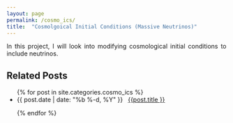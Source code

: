 ```yaml
---
layout: page
permalink: /cosmo_ics/
title:  "Cosmolgoical Initial Conditions (Massive Neutrinos)"
---
```



<p style="text-align:justify">
In this project, I will look into modifying cosmological initial conditions to include neutrinos.
</p>



<h2 class="page-heading">Related Posts</h2>

<ul class="post-list">
  {% for post in site.categories.cosmo_ics %}

  <li>
    <span>{{ post.date | date: "%b %-d, %Y" }}</span> &nbsp; <a href="{{ post.url | prepend: site.baseurl }}">{{post.title }}</a>
  </li>

  {% endfor %}
</ul>
